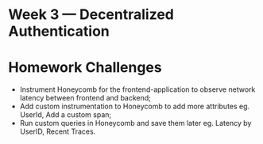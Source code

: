# Week 3 — Decentralized Authentication

# Homework Challenges

- Instrument Honeycomb for the frontend-application to observe network latency between frontend and backend;
- Add custom instrumentation to Honeycomb to add more attributes eg. UserId, Add a custom span;
- Run custom queries in Honeycomb and save them later eg. Latency by UserID, Recent Traces.
